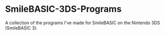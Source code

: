 # SmileBASIC-3DS-Programs
A collection of the programs I've made for SmileBASIC on the Nintendo 3DS (SmileBASIC 3).
